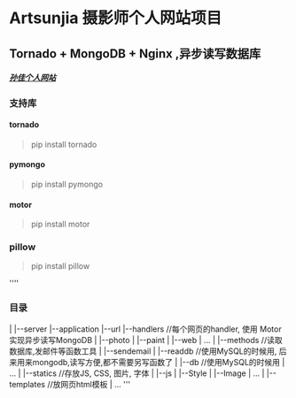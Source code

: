 # Artsunjia 摄影师个人网站项目
## Tornado + MongoDB + Nginx ,异步读写数据库
##### [孙佳个人网站](artsunjia.com)

### 支持库

#### tornado
> pip install tornado

#### pymongo 
> pip install pymongo

#### motor 
> pip install motor

### pillow
> pip install pillow

''''
### 目录
|
|--server
|--application
|--url
|--handlers          //每个网页的handler, 使用 Motor 实现异步读写MongoDB
|  |--photo
|  |--paint
|  |--web
|  ...
|
|--methods          //读取数据库,发邮件等函数工具
|  |--sendemail
|  |--readdb        //使用MySQL的时候用, 后来用来mongodb,读写方便,都不需要另写函数了
|  |--db            //使用MySQL的时候用
|  ...
|
|--statics          //存放JS, CSS, 图片, 字体
|  |--js
|  |--Style
|  |--Image
|  ...
|
|--templates        //放网页html模板
|  ...
'''
